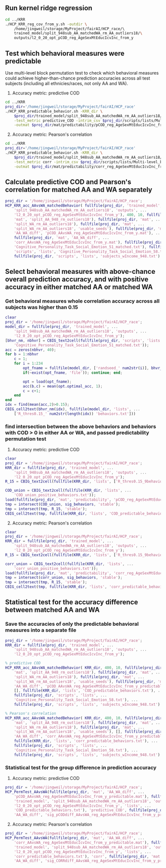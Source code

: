 ## Run kernel ridge regression

```bash
cd ../KRR
./HCP_KRR_reg_cov_from_y.sh -outdir \
    /home/jingweil/storage/MyProject/fairAI/HCP_race/\ 
    trained_model/split_948sub_AA_matchedWA_rm_AA_outliers18/\
    outputs/l2_0_20_opt_pCOD_reg_AgeSexMtEducIcvInc_from_y
```

## Test which behavioral measures were predictable

Use multi-level block permutation test to check which behavioral measures could achieve higher-than-chance prediction accuracies across all test subjects (including all ethnicies/races, not only AA and WA).

1. Accuracy metric: predictive COD

```bash
cd ../KRR
proj_dir='/home/jingweil/storage/MyProject/fairAI/HCP_race'
./HCP_KRR_predictable_behavior.sh -KRR_dir \
    $proj_dir/trained_model/split_948sub_AA_matchedWA_rm_AA_outliers18/outputs/l2_0_20_opt_pCOD_reg_AgeSexMtEducIcvInc_from_y \
    -test_metric predictive_COD -intrim_csv $proj_dir/scripts/lists/Multi-level_block_perm_948.csv \
    -outmat $proj_dir/mat/predictability/pCOD_reg_AgeSexMtEducIcvInc_from_y.mat
```

2. Accuracy metric: Pearson's correlation

```bash
cd ../KRR
proj_dir='/home/jingweil/storage/MyProject/fairAI/HCP_race'
./HCP_KRR_predictable_behavior.sh -KRR_dir \
    $proj_dir/trained_model/split_948sub_AA_matchedWA_rm_AA_outliers18/outputs/l2_0_20_opt_pCOD_reg_AgeSexMtEducIcvInc_from_y \
    -test_metric corr -intrim_csv $proj_dir/scripts/lists/Multi-level_block_perm_948.csv \
    -outmat $proj_dir/mat/predictability/corr_reg_AgeSexMtEducIcvInc_from_y.mat
```

## Calculate predictive COD and Pearson's correlation for matched AA and WA separately

```matlab
proj_dir = '/home/jingweil/storage/MyProject/fairAI/HCP_race';
HCP_KRR_acc_AAvsWA_matchedBehavior( fullfile(proj_dir, 'trained_model', ...
    'split_948sub_AA_matchedWA_rm_AA_outliers18', 'outputs', ...
    'l2_0_20_opt_pCOD_reg_AgeSexMtEducIcvInc_from_y'), 400, 10, fullfile(proj_dir, ...
    'mat', 'split_AA_948_rm_outliers18'), fullfile(proj_dir, 'mat', ...
    'split_WA_rm_AA_outliers18'), fullfile(proj_dir, 'mat', ...
    'split_WA_rm_AA_outliers18', 'usable_seeds'), fullfile(proj_dir, 'mat', ...
    'AA_WA_diff', 'pCOD_AAvsWA_reg_AgeSexMtEducIcvInc_from_y.mat'), ...
    fullfile(proj_dir, 'mat', 'AA_WA_diff', ...
    'corr_AAvsWA_reg_AgeSexMtEducIcvInc_from_y.mat'), fullfile(proj_dir, 'scripts', 'lists', ...
    'Cognitive_Personality_Task_Social_Emotion_51_matched.txt'), fullfile(proj_dir, ...
    'scripts', 'lists', 'Cognitive_Personality_Task_Social_Emotion_58.txt'), ...
    fullfile(proj_dir, 'scripts', 'lists', 'subjects_wIncome_948.txt') )
```

## Select behavioral measures with above-chance overall prediction accuracy, and with positive accuracy in either matched AA or matched WA

### Get behavioral measures whole correlation accuracy across all subjects was higher than 0.15

```matlab
clear
proj_dir = '/home/jingweil/storage/MyProject/fairAI/HCP_race';
model_dir = fullfile(proj_dir, 'trained_model', ...
    'split_948sub_AA_matchedWA_rm_AA_outliers18', 'outputs', ...
    'l2_0_20_opt_pCOD_reg_AgeSexMtEducIcvInc_from_y');
[bhvr_nm, nbhvr] = CBIG_text2cell(fullfile(proj_dir, 'scripts', 'lists', ...
    'Cognitive_Personality_Task_Social_Emotion_51_matched.txt'));
acc = zeros(nbhvr, 40);
for b = 1:nbhvr
    c = 1;
    for i = 1:234
        opt_fname = fullfile(model_dir, ['randseed_' num2str(i)], bhvr_nm{b}, ['final_result_' bhvr_nm{b} '.mat']);
        if(~exist(opt_fname, 'file')); continue; end;

        opt = load(opt_fname);
        acc(b,c) = mean(opt.optimal_acc, 1);
        c = c+1;
    end
end
idx = find(mean(acc,2)>0.15);
CBIG_cell2text(bhvr_nm(idx), fullfile(model_dir, 'lists', ...
    ['R_thres0.15_' num2str(length(idx)) 'behaviors.txt']))
```

### find intersection between the above behaviors and behaviors with COD > 0 in either AA or WA, and passed predictability permutation test

1. Accuracy metric: predictive COD

```matlab
clear
proj_dir = '/home/jingweil/storage/MyProject/fairAI/HCP_race';
KRR_dir = fullfile(proj_dir, 'trained_model', ...
    'split_948sub_AA_matchedWA_rm_AA_outliers18', 'outputs', ...
    'l2_0_20_opt_pCOD_reg_AgeSexMtEducIcvInc_from_y');
R_15 = CBIG_text2cell(fullfile(KRR_dir, 'lists', ['R_thres0.15_9behaviors.txt']));

COD_union = CBIG_text2cell(fullfile(KRR_dir, 'lists', ...
    'COD_union_positive_behaviors.txt'));
load(fullfile(proj_dir, 'mat', 'predictability', 'pCOD_reg_AgeSexMtEducIcvInc_from_y.mat'))
tmp = intersect(COD_union, sig_behaviors, 'stable');
tmp = intersect(tmp, R_15, 'stable');
CBIG_cell2text(tmp, fullfile(KRR_dir, 'lists', 'COD_predictable_behaviors.txt'))
```

2. Accuracy metric: Pearson's correlation

```matlab
clear
proj_dir = '/home/jingweil/storage/MyProject/fairAI/HCP_race';
KRR_dir = fullfile(proj_dir, 'trained_model', ...
    'split_948sub_AA_matchedWA_rm_AA_outliers18', 'outputs', ...
    'l2_0_20_opt_pCOD_reg_AgeSexMtEducIcvInc_from_y');
R_15 = CBIG_text2cell(fullfile(KRR_dir, 'lists', ['R_thres0.15_9behaviors.txt']));

corr_union = CBIG_text2cell(fullfile(KRR_dir, 'lists', ...
    'corr_union_positive_behaviors.txt'));
load(fullfile(proj_dir, 'mat', 'predictability', 'corr_reg_AgeSexMtEducIcvInc_from_y.mat'))
tmp = intersect(corr_union, sig_behaviors, 'stable');
tmp = intersect(tmp, R_15, 'stable');
CBIG_cell2text(tmp, fullfile(KRR_dir, 'lists', 'corr_predictable_behaviors.txt'))
```

## Statistical test for the accuracy difference between matched AA and WA

### Save the accuracies of only the predictable behavioral measures into a separate file

```matlab
proj_dir = '/home/jingweil/storage/MyProject/fairAI/HCP_race';
KRR_dir = fullfile(proj_dir, 'trained_model', ...
    'split_948sub_AA_matchedWA_rm_AA_outliers18', 'outputs', ...
    'l2_0_20_opt_pCOD_reg_AgeSexMtEducIcvInc_from_y');

% predictive COD
HCP_KRR_acc_AAvsWA_matchedBehavior( KRR_dir, 400, 10, fullfile(proj_dir, ...
    'mat', 'split_AA_948_rm_outliers18'), fullfile(proj_dir, 'mat', ...
    'split_WA_rm_AA_outliers18'), fullfile(proj_dir, 'mat', ...
    'split_WA_rm_AA_outliers18', 'usable_seeds'), fullfile(proj_dir, 'mat', ...
    'AA_WA_diff', 'pCOD_AAvsWA_reg_AgeSexMtEducIcvInc_from_y_predictable.mat'), ...
    [], fullfile(KRR_dir, 'lists', 'COD_predictable_behaviors.txt'), ...
    fullfile(proj_dir, 'scripts', 'lists', ...
    'Cognitive_Personality_Task_Social_Emotion_58.txt'), ...
    fullfile(proj_dir, 'scripts', 'lists', 'subjects_wIncome_948.txt') )

% Pearson's correlation
HCP_KRR_acc_AAvsWA_matchedBehavior( KRR_dir, 400, 10, fullfile(proj_dir, ...
    'mat', 'split_AA_948_rm_outliers18'), fullfile(proj_dir, 'mat', ...
    'split_WA_rm_AA_outliers18'), fullfile(proj_dir, 'mat', ...
    'split_WA_rm_AA_outliers18', 'usable_seeds'), [], fullfile(proj_dir, 'mat', ...
    'AA_WA_diff', 'corr_AAvsWA_reg_AgeSexMtEducIcvInc_from_y_predictable.mat'), ...
    fullfile(KRR_dir, 'lists', 'corr_predictable_behaviors.txt'), ...
    fullfile(proj_dir, 'scripts', 'lists', ...
    'Cognitive_Personality_Task_Social_Emotion_58.txt'), ...
    fullfile(proj_dir, 'scripts', 'lists', 'subjects_wIncome_948.txt') )
```

### Statistical test for the group difference in prediction accuracy

1. Accuracy metric: predictive COD

```matlab
proj_dir = '/home/jingweil/storage/MyProject/fairAI/HCP_race';
HCP_PermTest_AAvsWA(fullfile(proj_dir, 'mat', 'AA_WA_diff', ...
    'pCOD_AAvsWA_reg_AgeSexMtEducIcvInc_from_y_predictable.mat'), fullfile(proj_dir, ...
    'trained_model', 'split_948sub_AA_matchedWA_rm_AA_outliers18', 'outputs', ...
    'l2_0_20_opt_pCOD_reg_AgeSexMtEducIcvInc_from_y', 'lists', ...
    'COD_predictable_behaviors.txt'), 'predictive_COD', fullfile(proj_dir, 'mat', ...
    'AA_WA_diff', 'sig_pCODdiff_AAvsWA_reg_AgeSexMtEducIcvInc_from_y_predictable.mat'))
```

2. Accuracy metric: Pearson's correlation
 
```matlab
proj_dir = '/home/jingweil/storage/MyProject/fairAI/HCP_race';
HCP_PermTest_AAvsWA(fullfile(proj_dir, 'mat', 'AA_WA_diff', ...
    'corr_AAvsWA_reg_AgeSexMtEducIcvInc_from_y_predictable.mat'), fullfile(proj_dir, ...
    'trained_model', 'split_948sub_AA_matchedWA_rm_AA_outliers18', 'outputs', ...
    'l2_0_20_opt_pCOD_reg_AgeSexMtEducIcvInc_from_y', 'lists', ...
    'corr_predictable_behaviors.txt'), 'corr', fullfile(proj_dir, 'mat', ...
    'AA_WA_diff', 'sig_CORRdiff_AAvsWA_reg_AgeSexMtEducIcvInc_from_y_predictable.mat'))
```